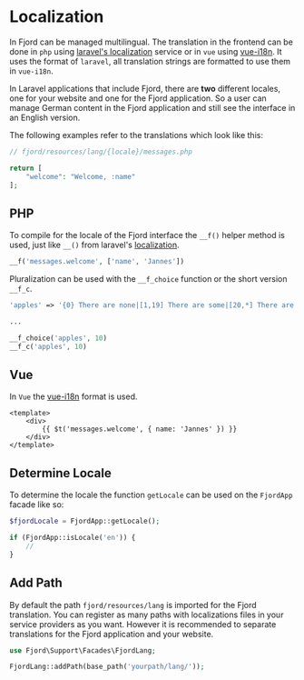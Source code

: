 # Localization

In Fjord can be managed multilingual. The translation in the frontend can be done in `php` using [laravel's localization](https://laravel.com/docs/7.x/localization) service or in `vue` using [vue-i18n](https://kazupon.github.io/vue-i18n/guide/formatting.html). It uses the format of `laravel`, all translation strings are formatted to use them in `vue-i18n`.

In Laravel applications that include Fjord, there are **two** different locales, one for your website and one for the Fjord application. So a user can manage German content in the Fjord application and still see the interface in an English version.

The following examples refer to the translations which look like this:

```php
// fjord/resources/lang/{locale}/messages.php

return [
    "welcome": "Welcome, :name"
];
```

## PHP

To compile for the locale of the Fjord interface the `__f()` helper method is used, just like `__()` from laravel's [localization](https://laravel.com/docs/7.x/localization#retrieving-translation-strings).

```php
__f('messages.welcome', ['name', 'Jannes'])
```

Pluralization can be used with the `__f_choice` function or the short version `__f_c`.

```php
'apples' => '{0} There are none|[1,19] There are some|[20,*] There are many',

...

__f_choice('apples', 10)
__f_c('apples', 10)
```

## Vue

In `Vue` the [vue-i18n](https://kazupon.github.io/vue-i18n/introduction.html) format is used.

```vue
<template>
    <div>
        {{ $t('messages.welcome', { name: 'Jannes' }) }}
    </div>
</template>
```

## Determine Locale

To determine the locale the function `getLocale` can be used on the `FjordApp` facade like so:

```php
$fjordLocale = FjordApp::getLocale();

if (FjordApp::isLocale('en')) {
    //
}
```

## Add Path

By default the path `fjord/resources/lang` is imported for the Fjord translation. You can register as many paths with localizations files in your service providers as you want. However it is recommended to separate translations for the Fjord application and your website.

```php
use Fjord\Support\Facades\FjordLang;

FjordLang::addPath(base_path('yourpath/lang/'));
```
